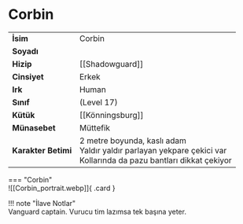 # Corbin   
  
<div class="grid" markdown>  
  
|  |  |  
|---|---|  
| **İsim** | Corbin |  
| **Soyadı** |  |  
| **Hizip** | [[Shadowguard]] |  
| **Cinsiyet** | Erkek |  
| **Irk** | Human |  
| **Sınıf** | (Level 17) |  
| **Kütük** | [[Könningsburg]] |  
| **Münasebet** | Müttefik |  
| **Karakter Betimi** | 2 metre boyunda, kaslı adam<br>Yaldır yaldır parlayan yekpare çekici var<br>Kollarında da pazu bantları dikkat çekiyor |  
  
  
=== "Corbin"  
	![[Corbin_portrait.webp]]{ .card }  
  
</div>  
  
!!! note "İlave Notlar"  
	Vanguard captain. Vurucu tim lazımsa tek başına yeter.  
